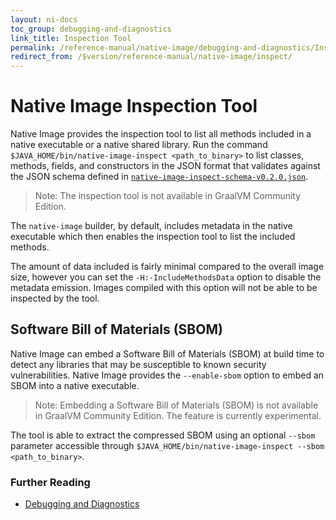 ```yaml
---
layout: ni-docs
toc_group: debugging-and-diagnostics
link_title: Inspection Tool
permalink: /reference-manual/native-image/debugging-and-diagnostics/InspectTool/
redirect_from: /$version/reference-manual/native-image/inspect/
---
```


# Native Image Inspection Tool

Native Image provides the inspection tool to list all methods included in a native executable or a native shared library. Run the command `$JAVA_HOME/bin/native-image-inspect <path_to_binary>` to list classes, methods, fields, and constructors in the JSON format that validates against the JSON schema defined in [`native-image-inspect-schema-v0.2.0.json`](assets/native-image-inspect-schema-v0.2.0.json).

> Note: The inspection tool is not available in GraalVM Community Edition.

The `native-image` builder, by default, includes metadata in the native executable which then enables the inspection tool to list the included methods.

The amount of data included is fairly minimal compared to the overall image size, however you can set the `-H:-IncludeMethodsData` option to disable the metadata emission.
Images compiled with this option will not be able to be inspected by the tool.

## Software Bill of Materials (SBOM)

Native Image can embed a Software Bill of Materials (SBOM) at build time to detect any libraries that may be susceptible to known security vulnerabilities.
Native Image provides the `--enable-sbom` option to embed an SBOM into a native executable. 

> Note: Embedding a Software Bill of Materials (SBOM) is not available in GraalVM Community Edition. The feature is currently experimental.

The tool is able to extract the compressed SBOM using an optional `--sbom` parameter accessible through `$JAVA_HOME/bin/native-image-inspect --sbom <path_to_binary>`.

### Further Reading

- [Debugging and Diagnostics](DebuggingAndDiagnostics.md)